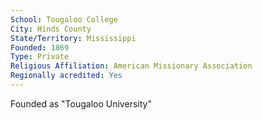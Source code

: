 ```yaml
---
School: Tougaloo College
City: Hinds County
State/Territory: Mississippi
Founded: 1869
Type: Private
Religious Affiliation: American Missionary Association
Regionally acredited: Yes
---
```

Founded as "Tougaloo University"